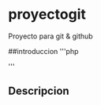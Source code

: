 # proyectogit
Proyecto para git &amp; github

##introduccion 
'''php
  <? php phpinfo();
?>
'''
## Descripcion
